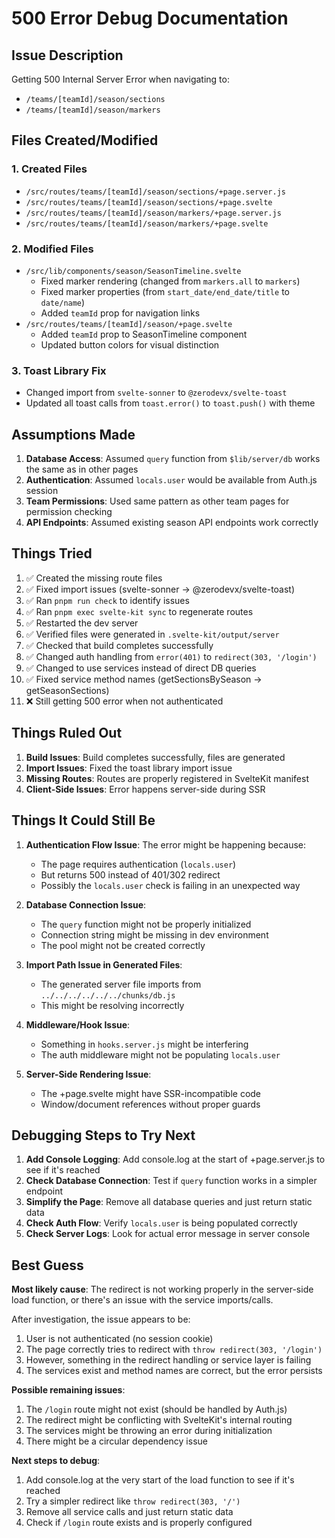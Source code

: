 # 500 Error Debug Documentation

## Issue Description
Getting 500 Internal Server Error when navigating to:
- `/teams/[teamId]/season/sections`
- `/teams/[teamId]/season/markers`

## Files Created/Modified

### 1. Created Files
- `/src/routes/teams/[teamId]/season/sections/+page.server.js`
- `/src/routes/teams/[teamId]/season/sections/+page.svelte`
- `/src/routes/teams/[teamId]/season/markers/+page.server.js`
- `/src/routes/teams/[teamId]/season/markers/+page.svelte`

### 2. Modified Files
- `/src/lib/components/season/SeasonTimeline.svelte`
  - Fixed marker rendering (changed from `markers.all` to `markers`)
  - Fixed marker properties (from `start_date/end_date/title` to `date/name`)
  - Added `teamId` prop for navigation links
- `/src/routes/teams/[teamId]/season/+page.svelte`
  - Added `teamId` prop to SeasonTimeline component
  - Updated button colors for visual distinction

### 3. Toast Library Fix
- Changed import from `svelte-sonner` to `@zerodevx/svelte-toast`
- Updated all toast calls from `toast.error()` to `toast.push()` with theme

## Assumptions Made

1. **Database Access**: Assumed `query` function from `$lib/server/db` works the same as in other pages
2. **Authentication**: Assumed `locals.user` would be available from Auth.js session
3. **Team Permissions**: Used same pattern as other team pages for permission checking
4. **API Endpoints**: Assumed existing season API endpoints work correctly

## Things Tried

1. ✅ Created the missing route files
2. ✅ Fixed import issues (svelte-sonner → @zerodevx/svelte-toast)
3. ✅ Ran `pnpm run check` to identify issues
4. ✅ Ran `pnpm exec svelte-kit sync` to regenerate routes
5. ✅ Restarted the dev server
6. ✅ Verified files were generated in `.svelte-kit/output/server`
7. ✅ Checked that build completes successfully
8. ✅ Changed auth handling from `error(401)` to `redirect(303, '/login')`
9. ✅ Changed to use services instead of direct DB queries
10. ✅ Fixed service method names (getSectionsBySeason → getSeasonSections)
11. ❌ Still getting 500 error when not authenticated

## Things Ruled Out

1. **Build Issues**: Build completes successfully, files are generated
2. **Import Issues**: Fixed the toast library import issue
3. **Missing Routes**: Routes are properly registered in SvelteKit manifest
4. **Client-Side Issues**: Error happens server-side during SSR

## Things It Could Still Be

1. **Authentication Flow Issue**: The error might be happening because:
   - The page requires authentication (`locals.user`)
   - But returns 500 instead of 401/302 redirect
   - Possibly the `locals.user` check is failing in an unexpected way

2. **Database Connection Issue**: 
   - The `query` function might not be properly initialized
   - Connection string might be missing in dev environment
   - The pool might not be created correctly

3. **Import Path Issue in Generated Files**:
   - The generated server file imports from `../../../../../../chunks/db.js`
   - This might be resolving incorrectly

4. **Middleware/Hook Issue**:
   - Something in `hooks.server.js` might be interfering
   - The auth middleware might not be populating `locals.user`

5. **Server-Side Rendering Issue**:
   - The +page.svelte might have SSR-incompatible code
   - Window/document references without proper guards

## Debugging Steps to Try Next

1. **Add Console Logging**: Add console.log at the start of +page.server.js to see if it's reached
2. **Check Database Connection**: Test if `query` function works in a simpler endpoint
3. **Simplify the Page**: Remove all database queries and just return static data
4. **Check Auth Flow**: Verify `locals.user` is being populated correctly
5. **Check Server Logs**: Look for actual error message in server console

## Best Guess

**Most likely cause**: The redirect is not working properly in the server-side load function, or there's an issue with the service imports/calls.

After investigation, the issue appears to be:
1. User is not authenticated (no session cookie)
2. The page correctly tries to redirect with `throw redirect(303, '/login')`
3. However, something in the redirect handling or service layer is failing
4. The services exist and method names are correct, but the error persists

**Possible remaining issues**:
1. The `/login` route might not exist (should be handled by Auth.js)
2. The redirect might be conflicting with SvelteKit's internal routing
3. The services might be throwing an error during initialization
4. There might be a circular dependency issue

**Next steps to debug**:
1. Add console.log at the very start of the load function to see if it's reached
2. Try a simpler redirect like `throw redirect(303, '/')`
3. Remove all service calls and just return static data
4. Check if `/login` route exists and is properly configured